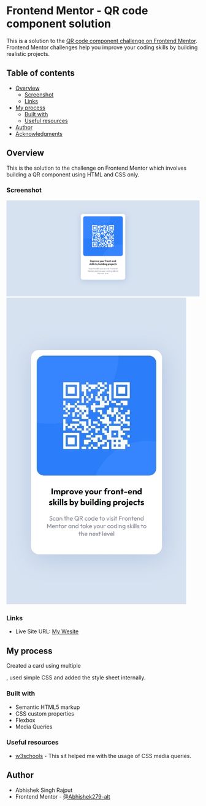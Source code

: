 # Frontend Mentor - QR code component solution

This is a solution to the [QR code component challenge on Frontend Mentor](https://www.frontendmentor.io/challenges/qr-code-component-iux_sIO_H). Frontend Mentor challenges help you improve your coding skills by building realistic projects.

## Table of contents

- [Overview](#overview)
  - [Screenshot](#screenshot)
  - [Links](#links)
- [My process](#my-process)
  - [Built with](#built-with)
  - [Useful resources](#useful-resources)
- [Author](#author)
- [Acknowledgments](#acknowledgments)

## Overview

This is the solution to the challenge on Frontend Mentor which involves building a QR component using HTML and CSS only.

### Screenshot

![](./screenshots/desktop_view.jpeg)
![](./screenshots/mobile_view.jpeg)

### Links

- Live Site URL: [My Wesite](https://abhi-shek-qr-component.netlify.app/)

## My process

Created a card using multiple <div> , used simple CSS and added the style sheet internally.

### Built with

- Semantic HTML5 markup
- CSS custom properties
- Flexbox
- Media Queries

### Useful resources

- [w3schools](https://www.w3schools.com/) - This sit helped me with the usage of CSS media queries.

## Author

- Abhishek Singh Rajput
- Frontend Mentor - [@Abhishek279-alt](https://www.frontendmentor.io/profile/Abhishek279-alt)
